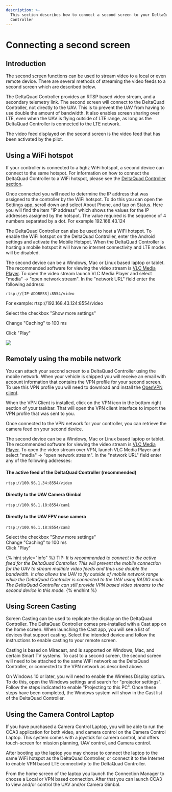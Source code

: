```yaml
---
description: >-
  This section describes how to connect a second screen to your DeltaQuad
  Controller
---
```


# Connecting a second screen

## Introduction

The second screen functions can be used to stream video to a local or even remote device. There are several methods of streaming the video feeds to a second screen which are described below.&#x20;

The DeltaQuad Controller provides an RTSP based video stream, and a secondary telemetry link. The second screen will connect to the DeltaQuad Controller, not directly to the UAV. This is to prevent the UAV from having to use double the amount of bandwidth. It also enables screen sharing over LTE, even when the UAV is flying outside of LTE range, as long as the DeltaQuad Controller is connected to the LTE network.

The video feed displayed on the second screen is the video feed that has been activated by the pilot.

## Using a WiFi hotspot

If your controller is connected to a 5ghz WiFi hotspot, a second device can connect to the same hotspot. For information on how to connect the DeltaQuad Controller to a WiFi hotspot, please see the [DeltaQuad Controller section](deltaquad-controller.md).

Once connected you will need to determine the IP address that was assigned to the controller by the WiFi hotspot. To do this you can open the Settings app, scroll down and select About Phone, and tap on Status. Here you will find the item "IP address" which shows the values for the IP addresses assigned by the hotspot. The value required is the sequence of 4 numbers separated by a dot. For example 192.168.43.124

The DeltaQuad Controller can also be used to host a WiFi hotspot. To enable the WiFi hotspot on the DeltaQuad Controller, enter the Android settings and activate the Mobile Hotspot. When the DeltaQuad Controller is hosting a mobile hotspot it will have no internet connectivity and LTE modes will be disabled.

The second device can be a Windows, Mac or Linux based laptop or tablet. The recommended software for viewing the video stream is [VLC Media Player](https://www.videolan.org/). To open the video stream launch VLC Media Player and select "media" -> "open network stream". In the "network URL" field enter the following address:

```
rtsp://[IP-ADDRESS]:8554/video
```

For example: rtsp://192.168.43.124:8554/video

Select the checkbox  "Show more settings"

Change "Caching" to 100 ms

Click "Play"

![](../.gitbook/assets/Selection\_321.jpg)

## Remotely using the mobile network

You can attach your second screen to a DeltaQuad Controller using the mobile network. When your vehicle is shipped you will receive an email with account information that contains the VPN profile for your second screen. To use this VPN profile you will need to download and install the [OpenVPN client](https://openvpn.net/vpn-client/).

When the VPN Client is installed, click on the VPN icon in the bottom right section of your taskbar. That will open the VPN client interface to import the VPN profile that was sent to you.

Once connected to the VPN network for your controller, you can retrieve the camera feed on your second device.

The second device can be a Windows, Mac or Linux based laptop or tablet. The recommended software for viewing the video stream is [VLC Media Player](https://www.videolan.org/). To open the video stream over VPN, launch VLC Media Player and select "media" -> "open network stream". In the "network URL" field enter any of the following addresses:

#### The active feed of the DeltaQuad Controller (recommended)

```
rtsp://100.96.1.34:8554/video
```

#### Directly to the UAV Camera Gimbal

```
rtsp://100.96.1.18:8554/cam1
```

#### Directly to the UAV FPV nose camera

```
rtsp://100.96.1.18:8554/cam3
```

Select the checkbox  "Show more settings"\
Change "Caching" to 100 ms\
Click "Play"

{% hint style="info" %}
TIP: _It is recommended to connect to the active feed for the DeltaQuad Controller. This will prevent the mobile connection for the UAV to stream multiple video feeds and thus use double the bandwidth. It also allows the UAV to fly outside of mobile network range while the DeltaQuad Controller is connected to the UAV using RADIO mode. The DeltaQuad Controller can still provide VPN based video streams to the second device in this mode._
{% endhint %}

## Using Screen Casting

Screen Casting can be used to replicate the display on the DeltaQuad Controller. The DeltaQuad Controller comes pre-installed with a Cast app on the home screen. When launching the Cast app, you will see a list of devices that support casting. Select the intended device and follow the instructions to enable casting to your remote screen.

Casting is based on Miracast, and is supported on Windows, Mac, and certain Smart TV systems. To cast to a second screen, the second screen will need to be attached to the same WiFi network as the DeltaQuad Controller, or connected to the VPN network as described above.

On Windows 10 or later, you will need to enable the Wireless Display option. To do this, open the Windows settings and search for "projector settings". Follow the steps indicated to enable "Projecting to this PC". Once these steps have been completed, the Windows system will show in the Cast list of the DeltaQuad Controller.

## Using the Camera Control Laptop

If you have purchased a Camera Control Laptop, you will be able to run the CCA3 application for both video, and camera control on the Camera Control Laptop. This system comes with a joystick for camera control, and offers touch-screen for mission planning, UAV control, and Camera control.

After booting up the laptop you may choose to connect the laptop to the same WiFi hotspot as the DeltaQuad Controller, or connect it to the Internet to enable VPN based LTE connectivity to the DeltaQuad Controller.

From the home screen of the laptop you launch the Connection Manager to choose a Local or VPN based connection. After that you can launch CCA3 to view and/or control the UAV and/or Camera Gimbal.
